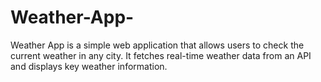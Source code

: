 # Weather-App-
Weather App is a simple web application that allows users to check the current weather in any city. It fetches real-time weather data from an API and displays key weather information.
